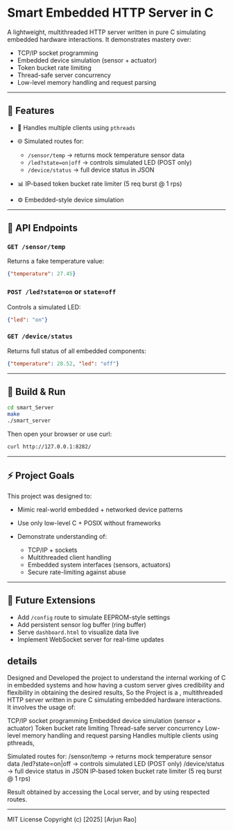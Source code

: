 # Smart Embedded HTTP Server in C

A lightweight, multithreaded HTTP server written in pure C simulating embedded hardware interactions. It demonstrates mastery over:

* TCP/IP socket programming
* Embedded device simulation (sensor + actuator)
* Token bucket rate limiting
* Thread-safe server concurrency
* Low-level memory handling and request parsing

---

## 🔧 Features

* 🧠 Handles multiple clients using `pthreads`
* 🌐 Simulated routes for:

  * `/sensor/temp` → returns mock temperature sensor data
  * `/led?state=on|off` → controls simulated LED (POST only)
  * `/device/status` → full device status in JSON
* 📊 IP-based token bucket rate limiter (5 req burst @ 1 rps)
* ⚙️ Embedded-style device simulation

---

## 🧪 API Endpoints

### `GET /sensor/temp`

Returns a fake temperature value:

```json
{"temperature": 27.45}
```

### `POST /led?state=on` or `state=off`

Controls a simulated LED:

```json
{"led": "on"}
```

### `GET /device/status`

Returns full status of all embedded components:

```json
{"temperature": 28.52, "led": "off"}
```

---

## 🚀 Build & Run

```bash
cd smart_Server
make
./smart_server
```

Then open your browser or use curl:

```bash
curl http://127.0.0.1:8282/
```

---

## ⚡ Project Goals

This project was designed to:

* Mimic real-world embedded + networked device patterns
* Use only low-level C + POSIX without frameworks
* Demonstrate understanding of:

  * TCP/IP + sockets
  * Multithreaded client handling
  * Embedded system interfaces (sensors, actuators)
  * Secure rate-limiting against abuse

---

## 📎 Future Extensions

* Add `/config` route to simulate EEPROM-style settings
* Add persistent sensor log buffer (ring buffer)
* Serve `dashboard.html` to visualize data live
* Implement WebSocket server for real-time updates


## details
Designed and Developed the project to understand the internal working of C in embedded systems and how having a custom server gives credibility and flexibility in obtaining the desired results, So the Project is a ,
  multithreaded HTTP server written in pure C simulating embedded hardware interactions.
It involves the usage of: 

TCP/IP socket programming
Embedded device simulation (sensor + actuator)
Token bucket rate limiting
Thread-safe server concurrency
Low-level memory handling and request parsing
Handles multiple clients using pthreads,

 Simulated routes for:
/sensor/temp → returns mock temperature sensor data
/led?state=on|off → controls simulated LED (POST only)
/device/status → full device status in JSON
IP-based token bucket rate limiter (5 req burst @ 1 rps)

Result obtained by accessing the Local server, and by using respected routes.

---

MIT License
Copyright (c) [2025] [Arjun Rao] 
